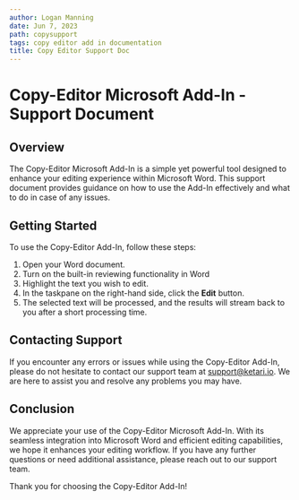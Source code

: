 ```yaml
---
author: Logan Manning
date: Jun 7, 2023
path: copysupport
tags: copy editor add in documentation
title: Copy Editor Support Doc
---
```


# Copy-Editor Microsoft Add-In - Support Document

## Overview

The Copy-Editor Microsoft Add-In is a simple yet powerful tool designed to enhance your editing experience within Microsoft Word. This support document provides guidance on how to use the Add-In effectively and what to do in case of any issues.

## Getting Started

To use the Copy-Editor Add-In, follow these steps:

1. Open your Word document.
2. Turn on the built-in reviewing functionality in Word
3. Highlight the text you wish to edit.
4. In the taskpane on the right-hand side, click the **Edit** button.
5. The selected text will be processed, and the results will stream back to you after a short processing time.

## Contacting Support

If you encounter any errors or issues while using the Copy-Editor Add-In, please do not hesitate to contact our support team at support@ketari.io. We are here to assist you and resolve any problems you may have.

## Conclusion

We appreciate your use of the Copy-Editor Microsoft Add-In. With its seamless integration into Microsoft Word and efficient editing capabilities, we hope it enhances your editing workflow. If you have any further questions or need additional assistance, please reach out to our support team.

Thank you for choosing the Copy-Editor Add-In!
